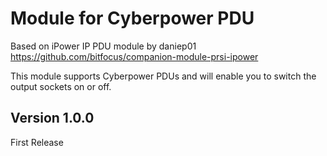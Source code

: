 # Module for Cyberpower PDU 
Based on iPower IP PDU module by daniep01
https://github.com/bitfocus/companion-module-prsi-ipower

This module supports Cyberpower PDUs and will enable you to switch the output sockets on or off.

## Version 1.0.0
First Release
